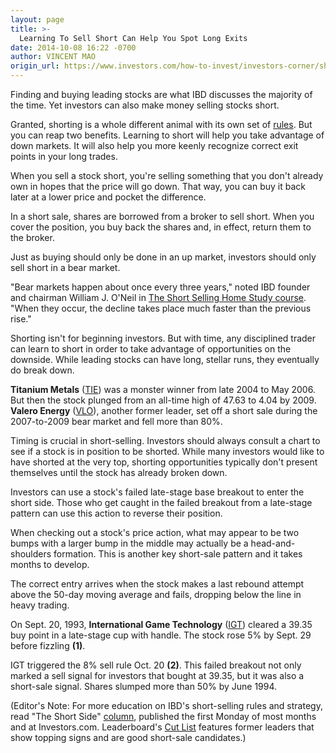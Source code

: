 ```yaml
---
layout: page
title: >-
  Learning To Sell Short Can Help You Spot Long Exits
date: 2014-10-08 16:22 -0700
author: VINCENT MAO
origin_url: https://www.investors.com/how-to-invest/investors-corner/shorting-can-help-with-long-trade/
---
```


Finding and buying leading stocks are what IBD discusses the majority of the time. Yet investors can also make money selling stocks short.

Granted, shorting is a whole different animal with its own set of [rules](http://news.investors.com/investing/the-short-side.htm). But you can reap two benefits. Learning to short will help you take advantage of down markets. It will also help you more keenly recognize correct exit points in your long trades.

When you sell a stock short, you're selling something that you don't already own in hopes that the price will go down. That way, you can buy it back later at a lower price and pocket the difference.

In a short sale, shares are borrowed from a broker to sell short. When you cover the position, you buy back the shares and, in effect, return them to the broker.

Just as buying should only be done in an up market, investors should only sell short in a bear market.

"Bear markets happen about once every three years," noted IBD founder and chairman William J. O'Neil in [The Short Selling Home Study course](https://www.investors.com/products/ibd-home-study-program/short-selling/?src=APA1BQ8). "When they occur, the decline takes place much faster than the previous rise."

Shorting isn't for beginning investors. But with time, any disciplined trader can learn to short in order to take advantage of opportunities on the downside. While leading stocks can have long, stellar runs, they eventually do break down.

**Titanium Metals** ([TIE](https://research.investors.com/quote.aspx?symbol=TIE)) was a monster winner from late 2004 to May 2006. But then the stock plunged from an all-time high of 47.63 to 4.04 by 2009. **Valero Energy** ([VLO](https://research.investors.com/quote.aspx?symbol=VLO)), another former leader, set off a short sale during the 2007-to-2009 bear market and fell more than 80%.

Timing is crucial in short-selling. Investors should always consult a chart to see if a stock is in position to be shorted. While many investors would like to have shorted at the very top, shorting opportunities typically don't present themselves until the stock has already broken down.

Investors can use a stock's failed late-stage base breakout to enter the short side. Those who get caught in the failed breakout from a late-stage pattern can use this action to reverse their position.

When checking out a stock's price action, what may appear to be two bumps with a larger bump in the middle may actually be a head-and-shoulders formation. This is another key short-sale pattern and it takes months to develop.

The correct entry arrives when the stock makes a last rebound attempt above the 50-day moving average and fails, dropping below the line in heavy trading.

On Sept. 20, 1993, **International Game Technology** ([IGT](https://research.investors.com/quote.aspx?symbol=IGT)) cleared a 39.35 buy point in a late-stage cup with handle. The stock rose 5% by Sept. 29 before fizzling **(1)**.

IGT triggered the 8% sell rule Oct. 20 **(2)**. This failed breakout not only marked a sell signal for investors that bought at 39.35, but it was also a short-sale signal. Shares slumped more than 50% by June 1994.

(Editor's Note: For more education on IBD's short-selling rules and strategy, read "The Short Side" [column](http://news.investors.com/investing/the-short-side.htm), published the first Monday of most months and at Investors.com. Leaderboard's [Cut List](http://leaderboard.investors.com/leaderboard/leaders/default.aspx) features former leaders that show topping signs and are good short-sale candidates.)
